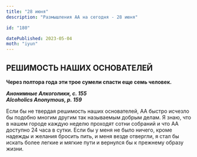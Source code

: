 ```yaml
---
title: "28 июня"
description: "Размышления АА на сегодня - 28 июня"

id: "180"

datePublished: 2023-05-04
moth: "iyun"
---
```


## РЕШИМОСТЬ НАШИХ ОСНОВАТЕЛЕЙ

**Через полтора года эти трое сумели спасти еще семь человек.**

**_Анонимные Алкоголики, с. 155  
Alcoholics Anonymous, p. 159_**

Если бы не твердая решимость наших основателей, АА быстро исчезло бы подобно
многим другим так называемым добрым делам. Я знаю, что в нашем городе каждую
неделю проходят сотни собраний и что АА доступно 24 часа в сутки. Если бы у
меня не было ничего, кроме надежды и желания бросить пить, и меня везде
отвергли, я стал бы искать более легкие и мягкие пути и вернулся бы к прежнему
образу жизни.
